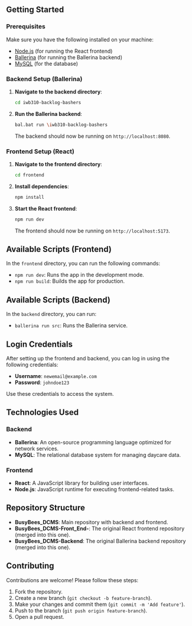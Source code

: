 ## Getting Started

### Prerequisites

Make sure you have the following installed on your machine:

- [Node.js](https://nodejs.org/) (for running the React frontend)
- [Ballerina](https://ballerina.io/downloads/) (for running the Ballerina backend)
- [MySQL](https://www.mysql.com/) (for the database)

### Backend Setup (Ballerina)

1. **Navigate to the backend directory**:
   ```bash
   cd iwb310-backlog-bashers
   ```

2. **Run the Ballerina backend**:
   ```bash
   bal.bat run \iwb310-backlog-bashers
   ```

   The backend should now be running on `http://localhost:8080`.

### Frontend Setup (React)

1. **Navigate to the frontend directory**:
   ```bash
   cd frontend
   ```

2. **Install dependencies**:
   ```bash
   npm install
   ```

3. **Start the React frontend**:
   ```bash
   npm run dev
   ```

   The frontend should now be running on `http://localhost:5173`.

## Available Scripts (Frontend)

In the `frontend` directory, you can run the following commands:

- `npm run dev`: Runs the app in the development mode.
- `npm run build`: Builds the app for production.

## Available Scripts (Backend)

In the `backend` directory, you can run:

- `ballerina run src`: Runs the Ballerina service.

## Login Credentials

After setting up the frontend and backend, you can log in using the following credentials:

-   **Username**: `newemail@example.com`
-   **Password**: `johndoe123`

Use these credentials to access the system.

## Technologies Used

### Backend

- **Ballerina**: An open-source programming language optimized for network services.
- **MySQL**: The relational database system for managing daycare data.

### Frontend

- **React**: A JavaScript library for building user interfaces.
- **Node.js**: JavaScript runtime for executing frontend-related tasks.

## Repository Structure

- **BusyBees_DCMS**: Main repository with backend and frontend.
- **BusyBees_DCMS-Front_End-**: The original React frontend repository (merged into this one).
- **BusyBees_DCMS-Backend**: The original Ballerina backend repository (merged into this one).

## Contributing

Contributions are welcome! Please follow these steps:

1. Fork the repository.
2. Create a new branch (`git checkout -b feature-branch`).
3. Make your changes and commit them (`git commit -m 'Add feature'`).
4. Push to the branch (`git push origin feature-branch`).
5. Open a pull request.



